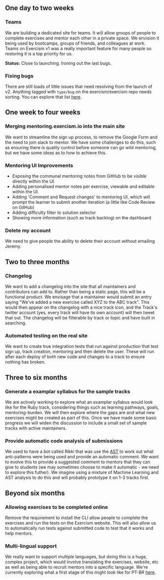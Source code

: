 ## One day to two weeks

### Teams

We are building a dedicated site for teams. It will allow groups of people to complete exercises and mentor each other in a private space. We envision it being used by bootcamps, groups of friends, and colleagues at work. Teams on Exercism v1 was a really important feature for many people so restoring it is a top priority for us.

**Status:** Close to launching. Ironing out the last bugs.

### Fixing bugs

There are still loads of little issues that need resolving from the launch of v2. Anything tagged with `type/bug` on the exercism/exercism repo needs sorting. You can explore that list [here](https://github.com/exercism/exercism/issues?q=is%3Aissue+is%3Aopen+label%3Atype%2Fbug).

## One week to four weeks 

### Merging mentoring.exercism.io into the main site

We want to streamline the sign up process, to remove the Google Form and the need to join slack to mentor. We have some challenges to do this, such as ensuring there is quality control before someone can go wild mentoring, but we have some ideas as to how to achieve this.

### Mentoring UI Improvements

- Exposing the communal mentoring notes from GitHub to be visible directly within the UI.
- Adding personalised mentor notes per exercise, viewable and editable within the UI.
- Adding 'Comment and Request changes' to mentoring UI, which will prompt the learner to submit another iteration (a little like Code Review on GitHub)
- Adding difficulty filter to solution selector
- Showing more information (such as track backlog) on the dashboard

### Delete my account

We need to give people the ability to delete their account without emailing Jeremy.

## Two to three months

### Changelog

We want to add a changelog into the site that all maintainers and contributors can add to. Rather than being a static page, this will be a functional product. We envisage that a maintainer would submit an entry saying "We've added a new exercise called XYZ to the ABC track". This would then appear on the changelog with a nice track icon, and the Track's twitter account (yes, every track will have its own account) will then tweet that out. The changelog will be filterable by track or topic and have built in searching.

### Automated testing on the real site

We want to create true integration tests that run against production that test sign up, track creation, mentoring and then delete the user. These will run after each deploy of both new code and changes to a track to ensure nothing has broken.

## Three to six months

### Generate a examplar syllabus for the sample tracks

We are actively working to explore what an examplar syllabus would look like for the Ruby track, considering things such as  learning pathways, goals, mentoring-burden. We will then explore where the gaps are and what new exercises might be created as part of this. Once we have made some basic progress we will widen the discussion to include a small set of sample tracks with active maintainers.

### Provide automatic code analysis of submissions

We used to have a bot called Rikki that was use the [AST](https://en.wikipedia.org/wiki/Abstract_syntax_tree) to work out what anti-patterns were being used and provide an automatic comment. We want to evolve this to provide a suggested comment to mentors that they can give to students (we may sometimes choose to make it automatic - we need to explore this futher). We imagine using a mixture of Machine Learning and AST analysis to do this and will probably prototype it on 1-3 tracks first.

## Beyond six months

### Allowing exercises to be completed online

Remove the requirement to install the CLI allow people to complete the exercises and run the tests on the Exercism website. This will also allow us to automatically run tests against submitted code to test that it works and help mentors.

### Multi-lingual support

We really want to support multiple languages, but doing this is a huge, complex project, which would involve translating the exercises, website, etc as well as being able to recruit mentors into a specific language. We're currently exploring what a first stage of this might look like for PT-BR [here](https://github.com/exercism/exercism/issues/4207).
